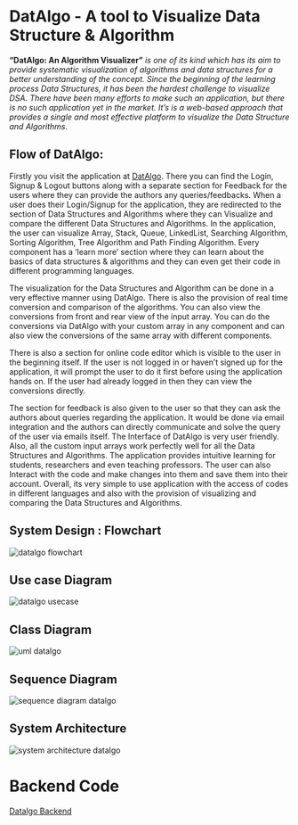 # DatAlgo - A tool to Visualize Data Structure & Algorithm


**“DatAlgo: An Algorithm Visualizer”** _is one of its kind which has its aim to provide systematic visualization of algorithms and data structures for a better understanding of the concept. Since the beginning of the learning process Data Structures, it has been the hardest challenge to visualize DSA. There have been many efforts to make such an application, but there is no such application yet in the market. It’s is a web-based approach that provides a single and most effective platform to visualize the Data Structure and Algorithms._

## Flow of DatAlgo:

Firstly you visit the application at [DatAlgo](https://datalgo-7c588.firebaseapp.com/). There you can find the Login, Signup & Logout buttons along with a separate section for Feedback for the users where they can provide the authors any queries/feedbacks.
When a user does their Login/Signup for the application, they are redirected to the section of Data Structures and Algorithms where they can Visualize and compare the different Data Structures and Algorithms. In the application, the user can visualize Array, Stack, Queue, LinkedList, Searching Algorithm, Sorting Algorithm, Tree Algorithm and Path Finding Algorithm. Every component has a ‘learn more’ section where they can learn about the basics of data structures & algorithms and they can even get their code in different programming languages.

The visualization for the Data Structures and Algorithm can be done in a very effective manner using DatAlgo. There is also the provision of real time conversion and comparison of the algorithms. You can also view the conversions from front and rear view of the input array. You can do the conversions via DatAlgo with your custom array in any component and can also view the conversions of the same array with different components.

There is also a section for online code editor which is visible to the user in the beginning itself. If the user is not logged in or haven’t signed up for the application, it will prompt the user to do it first before using the application hands on. If the user had already logged in then they can view the conversions directly.

The section for feedback is also given to the user so that they can ask the authors about queries regarding the application. It would be done via email integration and the authors can directly communicate and solve the query of the user via emails itself.
The Interface of DatAlgo is very user friendly. Also, all the custom input arrays work perfectly well for all the Data Structures and Algorithms. The application provides intuitive learning for students, researchers and even teaching professors. The user can also Interact with the code and make changes into them and save them into their account. Overall, its very simple to use application with the access of codes in different languages and also with the provision of visualizing and comparing the Data Structures and Algorithms.

## System Design : Flowchart

![datalgo flowchart](https://user-images.githubusercontent.com/52107296/118369611-9bac2d80-b5c1-11eb-8748-f3b442d92fa0.jpeg)

## Use case Diagram

![datalgo usecase](https://user-images.githubusercontent.com/52107296/118369684-f3e32f80-b5c1-11eb-9d0e-724535ca5de7.jpeg)

## Class Diagram

![uml datalgo](https://user-images.githubusercontent.com/52107296/118369767-4b819b00-b5c2-11eb-86b1-a324e3cd36f0.jpeg)

## Sequence Diagram

![sequence diagram datalgo](https://user-images.githubusercontent.com/52107296/118369789-62c08880-b5c2-11eb-8c99-f1048989795f.jpeg)

## System Architecture

![system architecture datalgo](https://user-images.githubusercontent.com/52107296/118369809-7835b280-b5c2-11eb-99dd-5858c3949f36.jpeg)

# Backend Code

[Datalgo Backend](https://github.com/AnmolkumarShah/DatAlgo-Backend)

